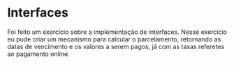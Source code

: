 # Interfaces

Foi feito um exercício sobre a implementação de interfaces.
Nesse exercício eu pude criar um mecanismo para calcular o parcelamento, retornando as datas de vencimento e os valores a serem pagos,
já com as taxas referetes ao pagamento online.
